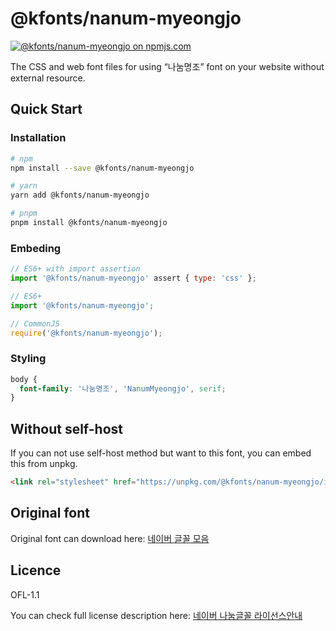# @kfonts/nanum-myeongjo

[![@kfonts/nanum-myeongjo on npmjs.com](https://img.shields.io/npm/v/%40kfonts%2Fnanum-myeongjo)](https://www.npmjs.com/package/@kfonts/nanum-myeongjo)

The CSS and web font files for using &OpenCurlyDoubleQuote;나눔명조&CloseCurlyDoubleQuote; font on your website without external resource.

## Quick Start

### Installation

```sh
# npm
npm install --save @kfonts/nanum-myeongjo

# yarn
yarn add @kfonts/nanum-myeongjo

# pnpm
pnpm install @kfonts/nanum-myeongjo
```

### Embeding

```js
// ES6+ with import assertion
import '@kfonts/nanum-myeongjo' assert { type: 'css' };

// ES6+
import '@kfonts/nanum-myeongjo';

// CommonJS
require('@kfonts/nanum-myeongjo');
```

### Styling

```css
body {
  font-family: '나눔명조', 'NanumMyeongjo', serif;
}
```

## Without self-host

If you can not use self-host method but want to this font, you can embed this from unpkg.

```html
<link rel="stylesheet" href="https://unpkg.com/@kfonts/nanum-myeongjo/index.css" />
```

## Original font

Original font can download here: [네이버 글꼴 모음](https://hangeul.naver.com/font)

## Licence

OFL-1.1

You can check full license description here: [네이버 나눔글꼴 라이선스안내](https://help.naver.com/service/30016/contents/18088?osType=PC&lang=ko)
